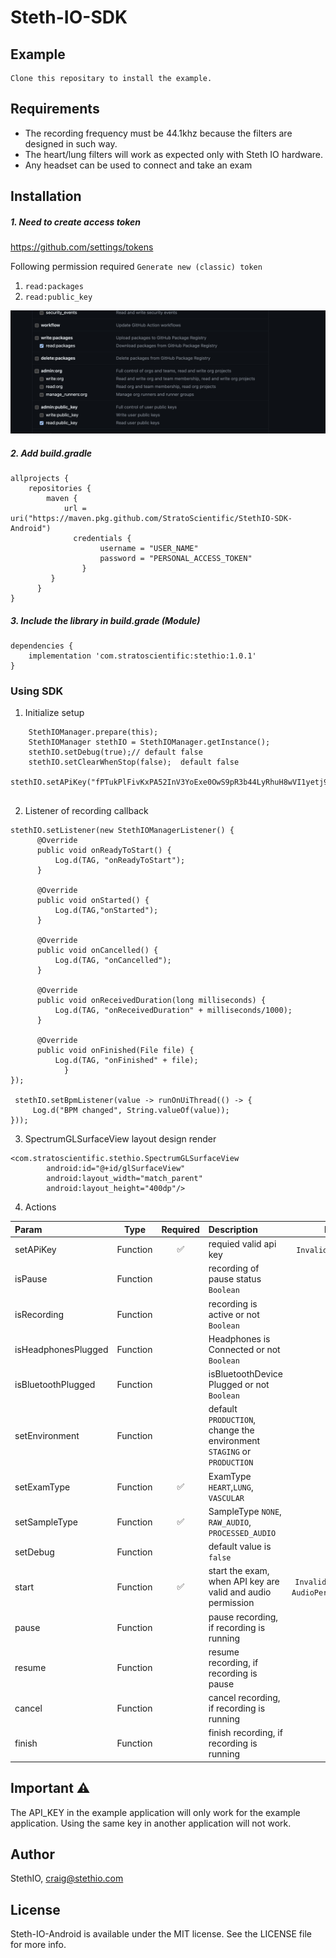 Steth-IO-SDK
=======

## Example
	Clone this repositary to install the example.

## Requirements
- The recording frequency must be 44.1khz because the filters are designed in such way.
- The heart/lung filters will work as expected only with Steth IO hardware.
- Any headset can be used to connect and take an exam

## Installation

##### 1. Need to create access token 
https://github.com/settings/tokens

Following permission required `Generate new (classic) token`

1. `read:packages`
2. `read:public_key`

![screenshot](./screenshot/access-token-permission.png)




##### 2. Add build.gradle


```
allprojects {
    repositories {
        maven {
            url = uri("https://maven.pkg.github.com/StratoScientific/StethIO-SDK-Android")
              credentials {
                    username = "USER_NAME"
                    password = "PERSONAL_ACCESS_TOKEN"
                }
         }
      }
}
```

##### 3. Include the library in **build.grade** (Module)

```
dependencies {
    implementation 'com.stratoscientific:stethio:1.0.1'
}
```

### Using SDK

1. Initialize setup
```
    StethIOManager.prepare(this);
    StethIOManager stethIO = StethIOManager.getInstance();
    stethIO.setDebug(true);// default false
    stethIO.setClearWhenStop(false);  default false
    stethIO.setAPiKey("fPTukPlFivKxPA52InV3YoExe0OwS9pR3b44LyRhuH8wVI1yetj91kf64Pr5gzTn");
            
```
2. Listener of recording callback
```
stethIO.setListener(new StethIOManagerListener() {
      @Override
      public void onReadyToStart() {
          Log.d(TAG, "onReadyToStart");
      }

      @Override
      public void onStarted() {
          Log.d(TAG,"onStarted");
      }

      @Override
      public void onCancelled() {
          Log.d(TAG, "onCancelled");
      }

      @Override
      public void onReceivedDuration(long milliseconds) {
          Log.d(TAG, "onReceivedDuration" + milliseconds/1000);
      }

      @Override
      public void onFinished(File file) {
          Log.d(TAG, "onFinished" + file);
            }
});

 stethIO.setBpmListener(value -> runOnUiThread(() -> {
     Log.d("BPM changed", String.valueOf(value));
}));
```
3. SpectrumGLSurfaceView layout design render
```
<com.stratoscientific.stethio.SpectrumGLSurfaceView
        android:id="@+id/glSurfaceView"
        android:layout_width="match_parent"
        android:layout_height="400dp"/>
```
4. Actions

|Param |   Type    | Required   | Description  | Exception
|:--- | --- | :---:| :--- | :---:|
|setAPiKey| Function|✅|requied valid api key| `InvalidAPIKeyException`
|isPause| Function | | recording of pause status `Boolean`|
|isRecording| Function | | recording is active or not `Boolean`|
|isHeadphonesPlugged| Function | | Headphones is Connected or not  `Boolean`|
|isBluetoothPlugged| Function | | isBluetoothDevice Plugged  or not `Boolean`|
|setEnvironment| Function | | default `PRODUCTION`, change the environment `STAGING` or `PRODUCTION`|
|setExamType| Function |✅|ExamType  `HEART`,`LUNG`, `VASCULAR`|
|setSampleType| Function |✅|SampleType `NONE`, `RAW_AUDIO`, `PROCESSED_AUDIO`|
|setDebug| Function ||default value is `false`|
|start| Function |✅|start the exam, when API key are valid and audio permission|`InvalidAPIKeyException`, `AudioPermissionException`
|pause| Function | | pause  recording, if recording is running|
|resume| Function | | resume  recording, if recording is pause|
|cancel| Function | | cancel  recording, if recording is running|
|finish| Function | | finish  recording, if recording is running|

## Important ⚠️
The API_KEY in the example application will only work for the example application. Using the same key in another application will not work.

## Author
StethIO, craig@stethio.com

## License
Steth-IO-Android is available under the MIT license. See the LICENSE file for more info.
